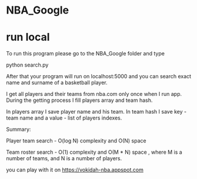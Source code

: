 # NBA_Google

# run local
To run this program please go to the NBA_Google folder and type

python search.py

After that your program will run on localhost:5000 and you can search exact name and surname of a basketball player.

I get all players and their teams from nba.com only once when I run app. During the getting process I fill players array and team hash. 

In players array I save player name and his team. In team hash I save key - team name and a value - list of players indexes. 

Summary:

Player team search - O(log N) complexity and O(N) space

Team roster search - O(1) complexity and O(M * N) space , where M is a number of teams, and N is a number of players.

you can play with it on https://vokidah-nba.appspot.com
